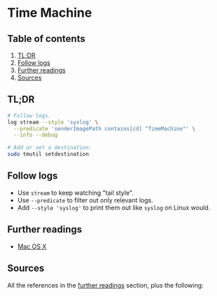 # Time Machine

## Table of contents <!-- omit in toc -->

1. [TL;DR](#tldr)
1. [Follow logs](#follow-logs)
1. [Further readings](#further-readings)
1. [Sources](#sources)

## TL;DR

```sh
# Follow logs.
log stream --style 'syslog' \
  --predicate 'senderImagePath contains[cd] "TimeMachine"' \
  --info --debug

# Add or set a destination.
sudo tmutil setdestination
```

## Follow logs

- Use `stream` to keep watching "tail style".
- Use `--predicate` to filter out only relevant logs.
- Add `--style 'syslog'` to print them out like `syslog` on Linux would.

## Further readings

- [Mac OS X]

## Sources

All the references in the [further readings] section, plus the following:

<!-- project's references -->

<!-- in-article references -->
[further readings]: #further-readings

<!-- internal references -->
[mac os x]: README.md

<!-- external references -->
